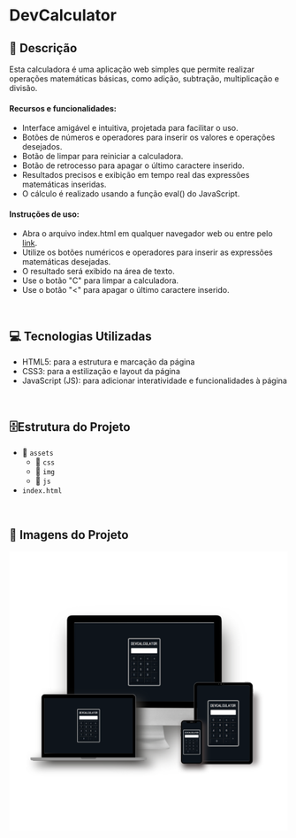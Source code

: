 # DevCalculator

## 📄 Descrição

Esta calculadora é uma aplicação web simples que permite realizar operações matemáticas básicas, como adição, subtração, multiplicação e divisão.

#### Recursos e funcionalidades:

- Interface amigável e intuitiva, projetada para facilitar o uso.
- Botões de números e operadores para inserir os valores e operações desejados.
- Botão de limpar para reiniciar a calculadora.
- Botão de retrocesso para apagar o último caractere inserido.
- Resultados precisos e exibição em tempo real das expressões matemáticas inseridas.
- O cálculo é realizado usando a função eval() do JavaScript.


#### Instruções de uso:

- Abra o arquivo index.html em qualquer navegador web ou entre pelo <a href='https://thiago-weslley.github.io/DevCalculator/'>link<a/>.
- Utilize os botões numéricos e operadores para inserir as expressões matemáticas desejadas.
- O resultado será exibido na área de texto.
- Use o botão "C" para limpar a calculadora.
- Use o botão "<" para apagar o último caractere inserido.

<br>

## 💻 Tecnologias Utilizadas

- HTML5: para a estrutura e marcação da página
- CSS3: para a estilização e layout da página
- JavaScript (JS): para adicionar interatividade e funcionalidades à página

<br>

## 🗄️Estrutura do Projeto

- 📁 `assets`
  - 📁 `css`
  - 📁 `img`
  - 📁 `js`
- `index.html`

<br>

## 🎨 Imagens do Projeto

<p align="center"><img src="./assets/img/mockup.png" width="650px"><p/>
